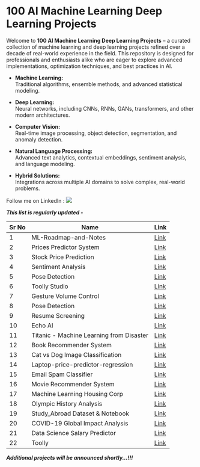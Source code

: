 # 100 AI Machine Learning Deep Learning Projects

Welcome to **100 AI Machine Learning Deep Learning Projects** – a curated collection of machine learning and deep learning projects refined over a decade of real-world experience in the field. This repository is designed for professionals and enthusiasts alike who are eager to explore advanced implementations, optimization techniques, and best practices in AI.

- **Machine Learning:**  
  Traditional algorithms, ensemble methods, and advanced statistical modeling.
  
- **Deep Learning:**  
  Neural networks, including CNNs, RNNs, GANs, transformers, and other modern architectures.
  
- **Computer Vision:**  
  Real-time image processing, object detection, segmentation, and anomaly detection.
  
- **Natural Language Processing:**  
  Advanced text analytics, contextual embeddings, sentiment analysis, and language modeling.
  
- **Hybrid Solutions:**  
  Integrations across multiple AI domains to solve complex, real-world problems.

Follow me on LinkedIn : [![](https://img.shields.io/badge/LinkedIn-0077B5?style=for-the-badge&logo=linkedin&logoColor=white)](https://www.linkedin.com/in/adilshamim8)

***This list is regularly updated -***

| Sr No | Name                                                         | Link                                                         |
| ----- | ------------------------------------------------------------ | ------------------------------------------------------------ |
| 1     | ML-Roadmap-and-Notes                                         | [Link](https://github.com/AdilShamim8/ML-Roadmap-and-Notes)  |
| 2     | Prices Predictor System                                      | [Link](https://github.com/AdilShamim8/Prices_Predictor_System) |
| 3     | Stock Price Prediction                                       | [Link](https://github.com/AdilShamim8/Stock_Price_Prediction) |
| 4     | Sentiment Analysis                                           | [Link](https://github.com/AdilShamim8/Sentiment-analysis) |
| 5     | Pose Detection                                               | [Link](https://github.com/AdilShamim8/Posture-detection) |
| 6     | Toolly Studio                                                | [Link](https://github.com/AdilShamim8/Toolly_Studio) |
| 7     | Gesture Volume Control                                       | [Link](https://github.com/AdilShamim8/Gesture-Volume-Control) |
| 8     | Pose Detection                                               | [Link](https://github.com/AdilShamim8/Posture-detection) |
| 9     | Resume Screening                                             | [Link](https://github.com/AdilShamim8/Resume-Screening) |
| 10    | Echo AI                                                      | [Link](https://github.com/AdilShamim8/Echo_AI) |
| 11    | Titanic - Machine Learning from Disaster                     | [Link](https://github.com/AdilShamim8/Titanic-Machine-Learning-from-Disaster) |
| 12    | Book Recommender System                                      | [Link](https://github.com/AdilShamim8/Book-Recommender-System) |
| 13    | Cat vs Dog Image Classification                              | [Link](https://github.com/AdilShamim8/Cat_Vs_Dog_Image_Classification_Project)   |
| 14    | Laptop-price-predictor-regression                            | [Link](https://github.com/AdilShamim8/Laptop-price-predictor-regression-project) | 
| 15    | Email Spam Classifier                                        | [Link](https://github.com/AdilShamim8/Email-Spam-Classifier) | 
| 16    | Movie Recommender System                                     | [Link](https://github.com/AdilShamim8/Movie-Recommender-System) | 
| 17    | Machine Learning Housing Corp                                | [Link](https://github.com/AdilShamim8/Machine_Learning_Housing_Corp) |
| 18    | Olympic History Analysis                                     | [Link](https://github.com/AdilShamim8/Olympic_History_Analysis) |
| 19    | Study_Abroad Dataset & Notebook                              | [Link](https://github.com/AdilShamim8/Study_Abroad) |
| 20    | COVID-19 Global Impact Analysis                              | [Link](https://github.com/AdilShamim8/COVID-19_Global_Impact_Analysis) |
| 21    | Data Science Salary Predictor                                | [Link](https://github.com/AdilShamim8/Data-Science-Salary-Predictor) |
| 22    | Toolly                                                       | [Link](https://github.com/AdilShamim8/Toolly) |
***Additional projects will be announced shortly...!!!***

  


